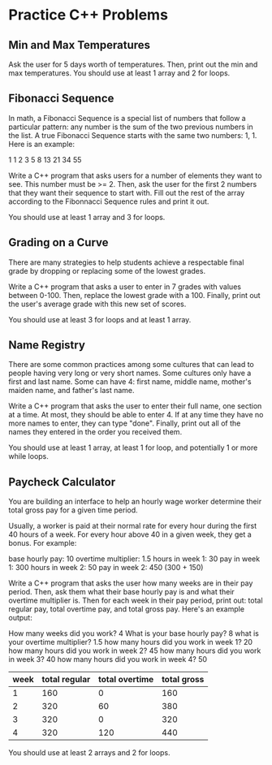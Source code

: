 # Practice C++ Problems

## Min and Max Temperatures

Ask the user for 5 days worth of temperatures. Then, print out the min and max temperatures. You should use at least 1 array and 2 for loops.

## Fibonacci Sequence

In math, a Fibonacci Sequence is a special list of numbers that follow a particular pattern: any number is the sum of the two previous numbers in the list. A true Fibonacci Sequence starts with the same two numbers: 1, 1. Here is an example:

1 1 2 3 5 8 13 21 34 55

Write a C++ program that asks users for a number of elements they want to see. This number must be >= 2. Then, ask the user for the first 2 numbers that they want their sequence to start with. Fill out the rest of the array according to the Fibonnacci Sequence rules and print it out.

You should use at least 1 array and 3 for loops.

## Grading on a Curve

There are many strategies to help students achieve a respectable final grade by dropping or replacing some of the lowest grades.

Write a C++ program that asks a user to enter in 7 grades with values between 0-100. Then, replace the lowest grade with a 100. Finally, print out the user's average grade with this new set of scores.

You should use at least 3 for loops and at least 1 array.

## Name Registry

There are some common practices among some cultures that can lead to people having very long or very short names. Some cultures only have a first and last name. Some can have 4: first name, middle name, mother's maiden name, and father's last name.

Write a C++ program that asks the user to enter their full name, one section at a time. At most, they should be able to enter 4. If at any time they have no more names to enter, they can type "done". Finally, print out all of the names they entered in the order you received them.

You should use at least 1 array, at least 1 for loop, and potentially 1 or more while loops.


## Paycheck Calculator

You are building an interface to help an hourly wage worker determine their total gross pay for a given time period.

Usually, a worker is paid at their normal rate for every hour during the first 40 hours of a week. For every hour above 40 in a given week, they get a bonus. For example:

base hourly pay: 10
overtime multiplier: 1.5
hours in week 1: 30
pay in week 1: 300
hours in week 2: 50
pay in week 2: 450 (300 + 150)

Write a C++ program that asks the user how many weeks are in their pay period. Then, ask them what their base hourly pay is and what their overtime multiplier is. Then for each week in their pay period, print out: total regular pay, total overtime pay, and total gross pay. Here's an example output:

How many weeks did you work? 4
What is your base hourly pay? 8
what is your overtime multiplier? 1.5
how many hours did you work in week 1? 20
how many hours did you work in week 2? 45
how many hours did you work in week 3? 40
how many hours did you work in week 4? 50

| week | total regular | total overtime | total gross |
|---|---|---|---|
|1 | 160 | 0 | 160|
|2 | 320 | 60 | 380|
|3 | 320 | 0 | 320|
|4 | 320 | 120 | 440|

You should use at least 2 arrays and 2 for loops.
